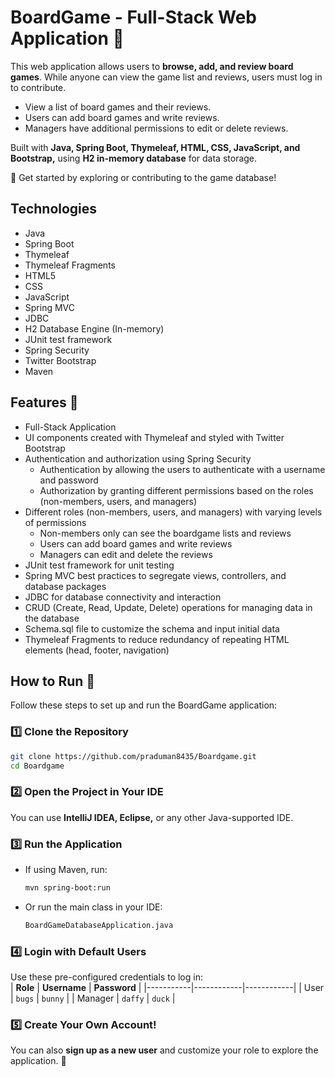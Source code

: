 # BoardGame - Full-Stack Web Application 🎲

This web application allows users to **browse, add, and review board games**. While anyone can view the game list and reviews, users must log in to contribute.

- View a list of board games and their reviews.
- Users can add board games and write reviews.
- Managers have additional permissions to edit or delete reviews.

Built with **Java, Spring Boot, Thymeleaf, HTML, CSS, JavaScript, and Bootstrap,** using **H2 in-memory database** for data storage.

🚀 Get started by exploring or contributing to the game database!

## Technologies

- Java
- Spring Boot
- Thymeleaf
- Thymeleaf Fragments
- HTML5
- CSS
- JavaScript
- Spring MVC
- JDBC
- H2 Database Engine (In-memory)
- JUnit test framework
- Spring Security
- Twitter Bootstrap
- Maven

## Features 🚀

- Full-Stack Application
- UI components created with Thymeleaf and styled with Twitter Bootstrap
- Authentication and authorization using Spring Security
  - Authentication by allowing the users to authenticate with a username and password
  - Authorization by granting different permissions based on the roles (non-members, users, and managers)
- Different roles (non-members, users, and managers) with varying levels of permissions
  - Non-members only can see the boardgame lists and reviews
  - Users can add board games and write reviews
  - Managers can edit and delete the reviews
- JUnit test framework for unit testing
- Spring MVC best practices to segregate views, controllers, and database packages
- JDBC for database connectivity and interaction
- CRUD (Create, Read, Update, Delete) operations for managing data in the database
- Schema.sql file to customize the schema and input initial data
- Thymeleaf Fragments to reduce redundancy of repeating HTML elements (head, footer, navigation)

## How to Run 🚀

Follow these steps to set up and run the BoardGame application:

### 1️⃣ Clone the Repository  
```sh
git clone https://github.com/praduman8435/Boardgame.git
cd Boardgame
```

### 2️⃣ Open the Project in Your IDE
You can use **IntelliJ IDEA, Eclipse,** or any other Java-supported IDE.

### 3️⃣ Run the Application
- If using Maven, run:
  ```bash
  mvn spring-boot:run
  ```
- Or run the main class in your IDE:
  ```sh
  BoardGameDatabaseApplication.java
  ```
  
### 4️⃣ Login with Default Users  
Use these pre-configured credentials to log in:  
| **Role**   | **Username** | **Password** |
|-----------|------------|------------|
| User      | `bugs`     | `bunny`    |
| Manager   | `daffy`    | `duck`     |

### 5️⃣ Create Your Own Account!  
You can also **sign up as a new user** and customize your role to explore the application. 🎲  

